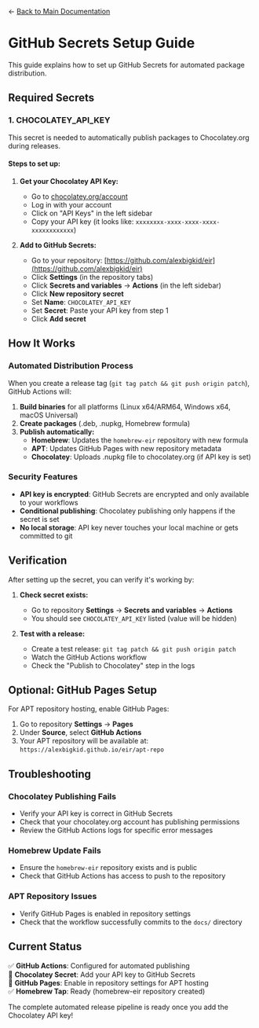 ← [Back to Main Documentation](../README.md)

# GitHub Secrets Setup Guide

This guide explains how to set up GitHub Secrets for automated package distribution.

## Required Secrets

### 1. CHOCOLATEY_API_KEY

This secret is needed to automatically publish packages to Chocolatey.org during releases.

#### Steps to set up:

1. **Get your Chocolatey API Key:**
   - Go to [chocolatey.org/account](https://chocolatey.org/account)
   - Log in with your account
   - Click on "API Keys" in the left sidebar
   - Copy your API key (it looks like: `xxxxxxxx-xxxx-xxxx-xxxx-xxxxxxxxxxxx`)

2. **Add to GitHub Secrets:**
   - Go to your repository: [https://github.com/alexbigkid/eir](https://github.com/alexbigkid/eir)
   - Click **Settings** (in the repository tabs)
   - Click **Secrets and variables** → **Actions** (in the left sidebar)
   - Click **New repository secret**
   - Set **Name**: `CHOCOLATEY_API_KEY`
   - Set **Secret**: Paste your API key from step 1
   - Click **Add secret**

## How It Works

### Automated Distribution Process

When you create a release tag (`git tag patch && git push origin patch`), GitHub Actions will:

1. **Build binaries** for all platforms (Linux x64/ARM64, Windows x64, macOS Universal)
2. **Create packages** (.deb, .nupkg, Homebrew formula)
3. **Publish automatically:**
   - **Homebrew**: Updates the `homebrew-eir` repository with new formula
   - **APT**: Updates GitHub Pages with new repository metadata
   - **Chocolatey**: Uploads .nupkg file to chocolatey.org (if API key is set)

### Security Features

- **API key is encrypted**: GitHub Secrets are encrypted and only available to your workflows
- **Conditional publishing**: Chocolatey publishing only happens if the secret is set
- **No local storage**: API key never touches your local machine or gets committed to git

## Verification

After setting up the secret, you can verify it's working by:

1. **Check secret exists:**
   - Go to repository **Settings** → **Secrets and variables** → **Actions**
   - You should see `CHOCOLATEY_API_KEY` listed (value will be hidden)

2. **Test with a release:**
   - Create a test release: `git tag patch && git push origin patch`
   - Watch the GitHub Actions workflow
   - Check the "Publish to Chocolatey" step in the logs

## Optional: GitHub Pages Setup

For APT repository hosting, enable GitHub Pages:

1. Go to repository **Settings** → **Pages**
2. Under **Source**, select **GitHub Actions**
3. Your APT repository will be available at: `https://alexbigkid.github.io/eir/apt-repo`

## Troubleshooting

### Chocolatey Publishing Fails
- Verify your API key is correct in GitHub Secrets
- Check that your chocolatey.org account has publishing permissions
- Review the GitHub Actions logs for specific error messages

### Homebrew Update Fails
- Ensure the `homebrew-eir` repository exists and is public
- Check that GitHub Actions has access to push to the repository

### APT Repository Issues
- Verify GitHub Pages is enabled in repository settings
- Check that the workflow successfully commits to the `docs/` directory

## Current Status

✅ **GitHub Actions**: Configured for automated publishing  
🔄 **Chocolatey Secret**: Add your API key to GitHub Secrets  
🔄 **GitHub Pages**: Enable in repository settings for APT hosting  
✅ **Homebrew Tap**: Ready (homebrew-eir repository created)  

The complete automated release pipeline is ready once you add the Chocolatey API key!